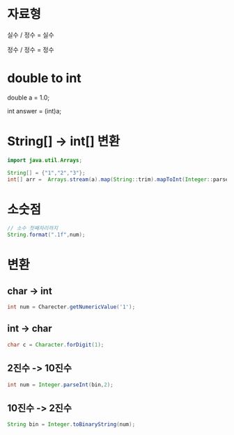 # 자료형

실수 /  정수 = 실수

정수 / 정수 = 정수



# double to int

double a = 1.0;

int answer = (int)a;



# String[] -> int[] 변환

```java
import java.util.Arrays;

String[] = {"1","2","3"};
int[] arr =  Arrays.stream(a).map(String::trim).mapToInt(Integer::parseInt).toArray();
```



# 소숫점

```java
// 소수 첫째자리까지
String.format(".1f",num);
```



# 변환

## char -> int

```java
int num = Charecter.getNumericValue('1');
```



## int -> char

```java
char c = Character.forDigit(1);
```



## 2진수 -> 10진수

```java
int num = Integer.parseInt(bin,2);
```



## 10진수 -> 2진수

```java
String bin = Integer.toBinaryString(num);
```

